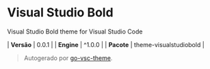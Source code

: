 # Visual Studio Bold

Visual Studio Bold theme for Visual Studio Code

| **Versão** | 0.0.1 |
| **Engine** | ^1.0.0 |
| **Pacote** | theme-visualstudiobold |

> Autogerado por [go-vsc-theme](https://github.com/natalbu/go-vsc-theme).
